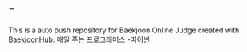 # -
This is a auto push repository for Baekjoon Online Judge created with [BaekjoonHub](https://github.com/BaekjoonHub/BaekjoonHub).
매일 푸는 프로그래머스 -파이썬 

